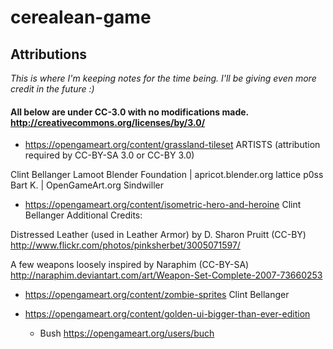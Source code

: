 ﻿# cerealean-game

## Attributions

*This is where I'm keeping notes for the time being. I'll be giving even more credit in the future :)*

#### All below are under CC-3.0 with no modifications made. http://creativecommons.org/licenses/by/3.0/

- https://opengameart.org/content/grassland-tileset
ARTISTS (attribution required by CC-BY-SA 3.0 or CC-BY 3.0)

Clint Bellanger
Lamoot
Blender Foundation | apricot.blender.org
lattice
p0ss
Bart K. | OpenGameArt.org
Sindwiller

- https://opengameart.org/content/isometric-hero-and-heroine
Clint Bellanger
Additional Credits:

Distressed Leather (used in Leather Armor) by D. Sharon Pruitt (CC-BY) http://www.flickr.com/photos/pinksherbet/3005071597/

A few weapons loosely inspired by Naraphim (CC-BY-SA) http://naraphim.deviantart.com/art/Weapon-Set-Complete-2007-73660253

- https://opengameart.org/content/zombie-sprites
Clint Bellanger

- https://opengameart.org/content/golden-ui-bigger-than-ever-edition
  - Bush https://opengameart.org/users/buch
